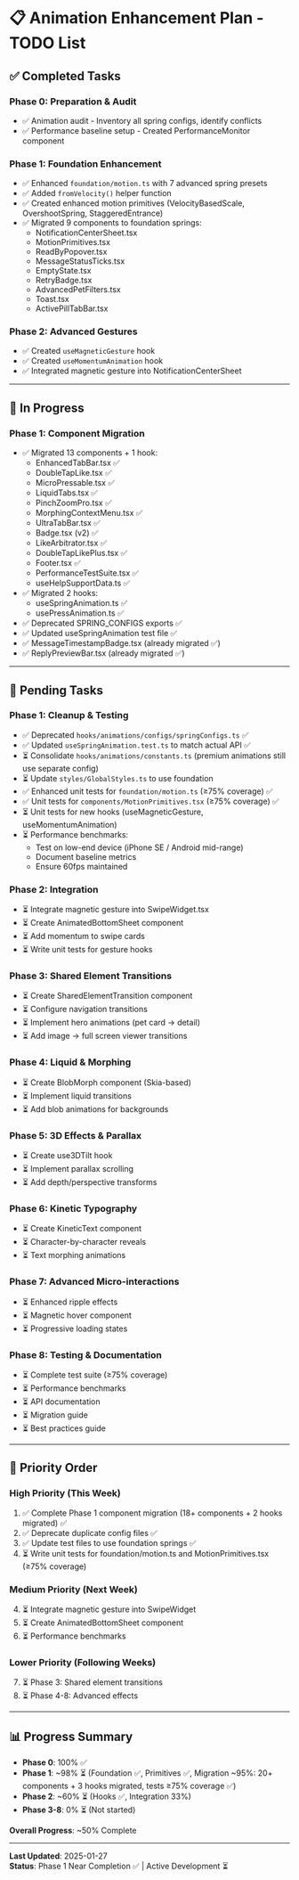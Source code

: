# 📋 Animation Enhancement Plan - TODO List

## ✅ Completed Tasks

### Phase 0: Preparation & Audit
- ✅ Animation audit - Inventory all spring configs, identify conflicts
- ✅ Performance baseline setup - Created PerformanceMonitor component

### Phase 1: Foundation Enhancement
- ✅ Enhanced `foundation/motion.ts` with 7 advanced spring presets
- ✅ Added `fromVelocity()` helper function
- ✅ Created enhanced motion primitives (VelocityBasedScale, OvershootSpring, StaggeredEntrance)
- ✅ Migrated 9 components to foundation springs:
  - NotificationCenterSheet.tsx
  - MotionPrimitives.tsx
  - ReadByPopover.tsx
  - MessageStatusTicks.tsx
  - EmptyState.tsx
  - RetryBadge.tsx
  - AdvancedPetFilters.tsx
  - Toast.tsx
  - ActivePillTabBar.tsx

### Phase 2: Advanced Gestures
- ✅ Created `useMagneticGesture` hook
- ✅ Created `useMomentumAnimation` hook
- ✅ Integrated magnetic gesture into NotificationCenterSheet

---

## 🔄 In Progress

### Phase 1: Component Migration
- ✅ Migrated 13 components + 1 hook:
  - EnhancedTabBar.tsx ✅
  - DoubleTapLike.tsx ✅
  - MicroPressable.tsx ✅
  - LiquidTabs.tsx ✅
  - PinchZoomPro.tsx ✅
  - MorphingContextMenu.tsx ✅
  - UltraTabBar.tsx ✅
  - Badge.tsx (v2) ✅
  - LikeArbitrator.tsx ✅
  - DoubleTapLikePlus.tsx ✅
  - Footer.tsx ✅
  - PerformanceTestSuite.tsx ✅
  - useHelpSupportData.ts ✅
- ✅ Migrated 2 hooks:
  - useSpringAnimation.ts ✅
  - usePressAnimation.ts ✅
- ✅ Deprecated SPRING_CONFIGS exports ✅
- ✅ Updated useSpringAnimation test file ✅
- ✅ MessageTimestampBadge.tsx (already migrated ✅)
- ✅ ReplyPreviewBar.tsx (already migrated ✅)

---

## 📝 Pending Tasks

### Phase 1: Cleanup & Testing
- ✅ Deprecated `hooks/animations/configs/springConfigs.ts` ✅
- ✅ Updated `useSpringAnimation.test.ts` to match actual API ✅
- ⏳ Consolidate `hooks/animations/constants.ts` (premium animations still use separate config)
- ⏳ Update `styles/GlobalStyles.ts` to use foundation
- ✅ Enhanced unit tests for `foundation/motion.ts` (≥75% coverage) ✅
- ✅ Unit tests for `components/MotionPrimitives.tsx` (≥75% coverage) ✅
- ⏳ Unit tests for new hooks (useMagneticGesture, useMomentumAnimation)
- ⏳ Performance benchmarks:
  - Test on low-end device (iPhone SE / Android mid-range)
  - Document baseline metrics
  - Ensure 60fps maintained

### Phase 2: Integration
- ⏳ Integrate magnetic gesture into SwipeWidget.tsx
- ⏳ Create AnimatedBottomSheet component
- ⏳ Add momentum to swipe cards
- ⏳ Write unit tests for gesture hooks

### Phase 3: Shared Element Transitions
- ⏳ Create SharedElementTransition component
- ⏳ Configure navigation transitions
- ⏳ Implement hero animations (pet card → detail)
- ⏳ Add image → full screen viewer transitions

### Phase 4: Liquid & Morphing
- ⏳ Create BlobMorph component (Skia-based)
- ⏳ Implement liquid transitions
- ⏳ Add blob animations for backgrounds

### Phase 5: 3D Effects & Parallax
- ⏳ Create use3DTilt hook
- ⏳ Implement parallax scrolling
- ⏳ Add depth/perspective transforms

### Phase 6: Kinetic Typography
- ⏳ Create KineticText component
- ⏳ Character-by-character reveals
- ⏳ Text morphing animations

### Phase 7: Advanced Micro-interactions
- ⏳ Enhanced ripple effects
- ⏳ Magnetic hover component
- ⏳ Progressive loading states

### Phase 8: Testing & Documentation
- ⏳ Complete test suite (≥75% coverage)
- ⏳ Performance benchmarks
- ⏳ API documentation
- ⏳ Migration guide
- ⏳ Best practices guide

---

## 🎯 Priority Order

### High Priority (This Week)
1. ✅ Complete Phase 1 component migration (18+ components + 2 hooks migrated) ✅
2. ✅ Deprecate duplicate config files ✅
3. ✅ Update test files to use foundation springs ✅
4. ⏳ Write unit tests for foundation/motion.ts and MotionPrimitives.tsx (≥75% coverage)

### Medium Priority (Next Week)
4. ⏳ Integrate magnetic gesture into SwipeWidget
5. ⏳ Create AnimatedBottomSheet component
6. ⏳ Performance benchmarks

### Lower Priority (Following Weeks)
7. ⏳ Phase 3: Shared element transitions
8. ⏳ Phase 4-8: Advanced effects

---

## 📊 Progress Summary

- **Phase 0**: 100% ✅
- **Phase 1**: ~98% ⏳ (Foundation ✅, Primitives ✅, Migration ~95%: 20+ components + 3 hooks migrated, tests ≥75% coverage ✅)
- **Phase 2**: ~60% ⏳ (Hooks ✅, Integration 33%)
- **Phase 3-8**: 0% ⏳ (Not started)

**Overall Progress**: ~50% Complete

---

**Last Updated**: 2025-01-27  
**Status**: Phase 1 Near Completion ✅ | Active Development ⏳

